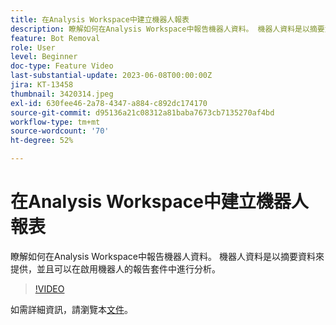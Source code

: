 ```yaml
---
title: 在Analysis Workspace中建立機器人報表
description: 瞭解如何在Analysis Workspace中報告機器人資料。 機器人資料是以摘要資料來提供，並且可以在啟用機器人的報告套件中進行分析。
feature: Bot Removal
role: User
level: Beginner
doc-type: Feature Video
last-substantial-update: 2023-06-08T00:00:00Z
jira: KT-13458
thumbnail: 3420314.jpeg
exl-id: 630fee46-2a78-4347-a884-c892dc174170
source-git-commit: d95136a21c08312a81baba7673cb7135270af4bd
workflow-type: tm+mt
source-wordcount: '70'
ht-degree: 52%

---
```


# 在Analysis Workspace中建立機器人報表

瞭解如何在Analysis Workspace中報告機器人資料。 機器人資料是以摘要資料來提供，並且可以在啟用機器人的報告套件中進行分析。

>[!VIDEO](https://video.tv.adobe.com/v/3420314/?learn=on)

如需詳細資訊，請瀏覽本[文件](https://experienceleague.adobe.com/docs/analytics/components/dimensions/bot-name.html?lang=zh-Hant)。
